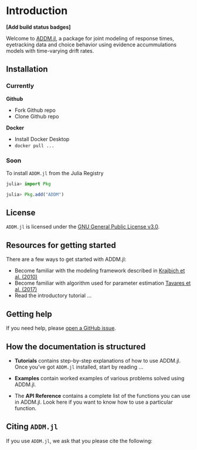 # Introduction

**[Add build status badges]**

Welcome to [ADDM.jl](https://github.com/aDDM-Toolbox/ADDM.jl), a package for 
joint modeling of response times, eyetracking data and choice behavior using
evidence accummulations models with time-varying drift rates. 

## Installation

### Currently

**Github**

- Fork Github repo
- Clone Github repo

**Docker**

- Install Docker Desktop
- `docker pull ...`

### Soon

To install `ADDM.jl` from the Julia Registry

```julia
julia> import Pkg

julia> Pkg.add("ADDM")
```

## License

`ADDM.jl` is licensed under the [GNU General Public License v3.0](https://github.com/aDDM-Toolbox/ADDM.jl/blob/main/LICENSE).

## Resources for getting started

There are a few ways to get started with ADDM.jl:

 * Become familiar with the modeling framework described in [Krajbich et al. (2010)](https://www.nature.com/articles/nn.2635)  
 * Become familiar with algorithm used for parameter estimation [Tavares et al. (2017)](https://www.frontiersin.org/articles/10.3389/fnins.2017.00468/full)  
 * Read the introductory tutorial ...

## Getting help

If you need help, please [open a GitHub issue](https://github.com/aDDM-Toolbox/ADDM.jl/issues/new).

## How the documentation is structured

* **Tutorials** contains step-by-step explanations of how to use ADDM.jl. Once
  you've got `ADDM.jl` installed, start by reading ...

* **Examples** contain worked examples of various problems solved using ADDM.jl.

* The **API Reference** contains a complete list of the functions you can use in
  ADDM.jl. Look here if you want to know how to use a particular function.

## Citing `ADDM.jl`

If you use `ADDM.jl`, we ask that you please cite the following:

